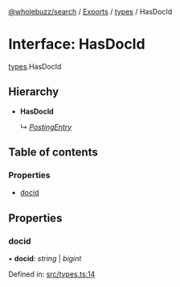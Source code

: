 [@wholebuzz/search](../README.md) / [Exports](../modules.md) / [types](../modules/types.md) / HasDocId

# Interface: HasDocId

[types](../modules/types.md).HasDocId

## Hierarchy

- **HasDocId**

  ↳ [*PostingEntry*](types.postingentry.md)

## Table of contents

### Properties

- [docid](types.hasdocid.md#docid)

## Properties

### docid

• **docid**: *string* \| *bigint*

Defined in: [src/types.ts:14](https://github.com/wholebuzz/search/blob/master/src/types.ts#L14)
